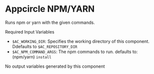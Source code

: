 # Appcircle NPM/YARN

Runs npm or yarn with the given commands.

Required Input Variables
- `$AC_WORKING_DIR`: Specifies the working directory of this component. Ddefaults to `$AC_REPOSITORY_DIR`
- `$AC_NPM_COMMAND_ARGS`: The npm commands to run. defaults to: (npm/yarn) `install`

No output variables generated by this component